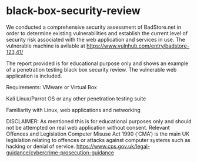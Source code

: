 # black-box-security-review
We conducted a comprehensive security assessment of BadStore.net in order to determine existing vulnerabilities and establish the current level of security risk associated with the web application and services in use. The vulnerable machine is avilable at https://www.vulnhub.com/entry/badstore-123,41/

The report provided is for educational purpose only and shows an example of a penetration testing black box security review. The vulnerable web application is included.

Requirements:
VMware or Virtual Box

Kali Linux/Parrot OS or any other penetration testing suite

Familiarity with Linux, web applications and networking 

DISCLAIMER:
As mentioned this is for educational purposes only and should not be attempted on real web application without consent. Relevant Offences and Legislation
Computer Misuse Act 1990 (‘CMA’) is the main UK legislation relating to offences or attacks against computer systems such as hacking or denial of service.
https://www.cps.gov.uk/legal-guidance/cybercrime-prosecution-guidance
